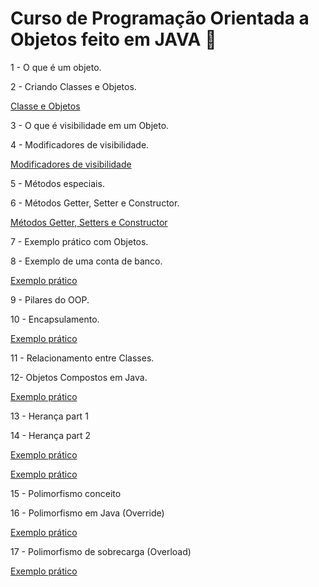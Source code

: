 # Curso de Programação Orientada a Objetos feito em JAVA 🍵
 1 - O que é um objeto.
 
 2 - Criando Classes e Objetos.
 
 <a href="https://github.com/AnaLauraMartinsS/OOP/tree/main/ClasseEObjetos">Classe e Objetos</a>
 
 3 - O que é visibilidade em um Objeto.
 
 4 - Modificadores de visibilidade.
 
  <a href="https://github.com/AnaLauraMartinsS/OOP/tree/main/ModificadoresDeVisibilidade">Modificadores de visibilidade</a>
 
 5 - Métodos especiais.
 
 6 - Métodos Getter, Setter e Constructor.
 
 <a href="https://github.com/AnaLauraMartinsS/OOP/tree/main/Get_Set_Constructor">Métodos Getter, Setters e Constructor</a>

 7 - Exemplo prático com Objetos.
 
 8 - Exemplo de uma conta de banco.

 <a href="https://github.com/AnaLauraMartinsS/OOP/tree/main/Exercicio/Exercicio02">Exemplo prático</a>
 
 9 - Pilares do OOP.
 
 10 - Encapsulamento.

  <a href="https://github.com/AnaLauraMartinsS/OOP/tree/main/Exercicio/Exercicio03">Exemplo prático</a>

  11 - Relacionamento entre Classes.

  12- Objetos Compostos em Java.

 <a href="https://github.com/AnaLauraMartinsS/OOP/tree/main/Exercicio/Exercicio04">Exemplo prático</a>

13 - Herança part 1

14 - Herança part 2 

<a href="https://github.com/AnaLauraMartinsS/OOP/tree/main/Exercicio/Exercicio05/src">Exemplo prático</a>

<a href="https://github.com/AnaLauraMartinsS/OOP/tree/main/Exercicio/Exercicio06/src">Exemplo prático</a>

15 - Polimorfismo conceito

16 - Polimorfismo em Java (Override)

<a href="https://github.com/AnaLauraMartinsS/OOP/tree/main/Exercicio/Exercicio07/src">Exemplo prático</a>

17 - Polimorfismo de sobrecarga (Overload)

<a href="https://github.com/AnaLauraMartinsS/OOP/tree/main/Exercicio/Exercicio08">Exemplo prático</a>

  
  
